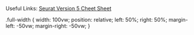 Useful Links:
[Seurat Version 5 Cheet Sheet](https://satijalab.org/seurat/articles/essential_commands)







.full-width {
  width: 100vw;
  position: relative;
  left: 50%;
  right: 50%;
  margin-left: -50vw;
  margin-right: -50vw;
}

